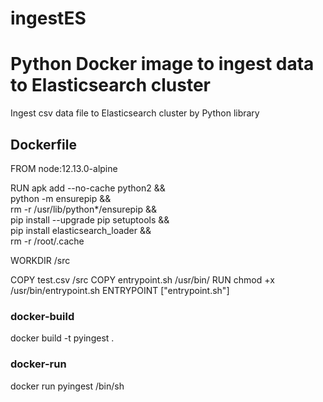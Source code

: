 # ingestES

# Python Docker image to ingest data to Elasticsearch cluster
Ingest csv data file to Elasticsearch cluster by Python library

## Dockerfile

FROM node:12.13.0-alpine

RUN apk add --no-cache python2 && \
    python -m ensurepip && \
    rm -r /usr/lib/python*/ensurepip && \
    pip install --upgrade pip setuptools && \
    pip install elasticsearch_loader && \
    rm -r /root/.cache

WORKDIR /src

COPY test.csv /src
COPY entrypoint.sh /usr/bin/
RUN chmod +x /usr/bin/entrypoint.sh
ENTRYPOINT ["entrypoint.sh"]

### docker-build
docker build -t pyingest .

### docker-run
docker run pyingest /bin/sh
